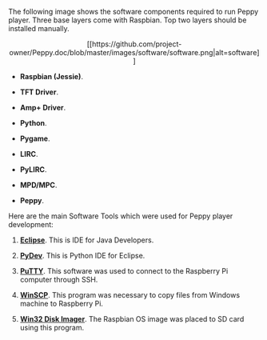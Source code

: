 The following image shows the software components required to run Peppy player. Three base layers come with Raspbian. Top two layers should be installed manually.

<p align="center">
[[https://github.com/project-owner/Peppy.doc/blob/master/images/software/software.png|alt=software]]
</p>

* **Raspbian (Jessie)**.

* **TFT Driver**.

* **Amp+ Driver**.

* **Python**.

* **Pygame**.

* **LIRC**.

* **PyLIRC**.

* **MPD/MPC**.

* **Peppy**.

Here are the main Software Tools which were used for Peppy player development:

1. **[Eclipse](https://www.eclipse.org/)**. This is IDE for Java Developers.

2. **[PyDev](http://www.pydev.org/)**. This is Python IDE for Eclipse.

3. **[PuTTY](http://www.chiark.greenend.org.uk/~sgtatham/putty/download.html)**. This software was used to connect to the Raspberry Pi computer through SSH.

4. **[WinSCP](https://winscp.net/eng/index.php)**. This program was necessary to copy files from Windows machine to Raspberry Pi.

5. **[Win32 Disk Imager](https://sourceforge.net/projects/win32diskimager/)**. The Raspbian OS image was placed to SD card using this program.